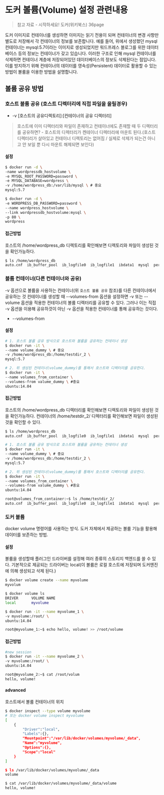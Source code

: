 # 도커 볼륨(Volume) 설정 관련내용
> 참고 자료
    - 시작하세요! 도커(위키북스) 36page

도커 이미지로 컨테이너를 생성하면 이미지는 읽기 전용이 되며 컨테이너의 변경 사항만 별도로 저장해서 각 컨테이너의 정보를 보존합니다. 예를 들어, 위에서 생성했던 mysql컨테이너는 mysql:5.7이라는 이미지로 생성되었지만 워드프레스 블로그를 위한 데이터베이스 등의 정보는 컨테이너가 갖고 있습니다.
이러한 구조로 인해 mysql 컨테이너를 삭제하면 컨테이너 계층에 저장되어있던 데이터베이스의 정보도 삭제된다는 점입니다. 이를 방지하기 위해 컨테이너의 데이터를 영속성(Persistent) 데이터로 활용할 수 있는 방법이 볼륨을 이용한 방법을 설명합니다.

## 볼륨 공유 방법

### 호스트 볼륨 공유 (호스트 디렉터리에 직접 파일을 올릴경우)
- -v [호스트의 공유디렉토리]:[컨테이너의 공유 디렉터리]

> 호스트에 이미 디렉터리와 파일이 존재하고 컨테이너에도 존재할 때 두 디렉터리를 공유하면?
    - 호스트의 디렉터리가 켄테이너 디렉터리에 마운트 된다.(호스트 디렉터리가 살아있고 컨테이너 디렉토리는 없어짐 / 실제로 삭제가 되는건 아니고 안 보일 뿐 다시 마운트 해제되면 보인다)

#### 설정
```sh
$ docker run -d \
-name wordpressdb_hostvolume \
-e MYSQL_ROOT_PASSWORD=password \
-e MYSQL_DATABASE=wordpress \
-v /home/wordpress_db:/var/lib/mysql \ # 중요
mysql:5.7

$ docker run -d \
-e WORDPRESS_DB_PASSWORD=password \
--name wordpress_hostvolume \
--link wordpressdb_hostvolume:mysql \
-p 80 \
wordpress
```

#### 접근방법
호스트의 /home/wordpress_db 디렉토리를 확인해보면 디렉토리와 파일이 생성된 것을 확인가능하다.
```sh
$ ls /home/wordpress_db
auto.cnf  ib_buffer_pool  ib_logfile0  ib_logfile1  ibdata1  mysql  performance_schema ....
```

### 볼륨 컨테이너(다른 컨테이너와 공유)
-v 옵션으로 볼륨을 사용하는 컨테이너(위 `호스트 볼륨 공유` 참조)를 다른 컨테이너에서 공유하는 것
컨테이너를 생성할 때 --volumes-from 옵션을 설정하면 -v 또는 --volume 옵션을 적용한 컨테이너의 볼륨 디렉터리를 공유할 수 있다. 그러나 이는 직접 -v 옵션을 이용해 공유하것이 아닌 -v 옵션을 적용한 컨테이너를 통해 공유하는 것이다.

- --volumes-from

#### 설정
```bash
# 1. 호스트 볼륨 공유 방식으로 호스트와 볼륨을 공유하는 컨테이너 생성
$ docker run -it \
--name volume_dummy \ # 중요
-v /home/wordpress_db:/home/testdir_2 \
mysql:5.7

# 2. 위 생성된 컨테이너(volume_dummy)를 통해서 호스트와 디렉터리를 공유한다.
$ docker run -it \
--name volumes_from_container \
--volumes-from valume_dummy \ #중요
ubuntu:14.04
```

#### 접근방법
호스트의 /home/wordpress_db 디렉터리를 확인해보면 디렉토리와 파일이 생성된 것을 확인가능하다.
컨테이너의 /home/testdir_2/ 디렉터리를 확인해보면 파일이 생성된 것을 확인할 수 있다.
```sh
$ ls /home/wordpress_db
auto.cnf  ib_buffer_pool  ib_logfile0  ib_logfile1  ibdata1  mysql  performance_schema ....

# 1. 호스트 볼륨 공유 방식으로 호스트와 볼륨을 공유하는 컨테이너 생성
$ docker run -it \
--name volume_dummy \ # 중요
-v /home/wordpress_db:/home/testdir_2 \
mysql:5.7

# 2. 위 생성된 컨테이너(volume_dummy)를 통해서 호스트와 디렉터리를 공유한다.
$ docker run -it \
--name volumes_from_container \
--volumes-from valume_dummy \ #중요
ubuntu:14.04

root@volumes_from_container:~$ ls /home/testdir_2/
auto.cnf  ib_buffer_pool  ib_logfile0  ib_logfile1  ibdata1  mysql  performance_schema ....
```

### 도커 볼륨
docker volume 명령어를 사용하는 방식.
도커 자체에서 제공하는 볼륨 기능을 활용해 데이터를 보존하는 방법.

#### 설정
볼륨을 생성할때 플러그인 드라이버를 설정해 여러 종류의 스토리지 백엔드를 쓸 수 있다. 기본적으로 제공되는 드라이버는 local(이 볼륨은 로컬 호스트에 저장되며 도커엔진에 의해 생성되고 삭제 된다.)
```bash
$ docker volume create --name myvolume
myvolum

$ docker volume ls
DRIVER      VOLUME NAME
local       myvolume

$ docker run -it --name myvolume_1 \
-v myvolume:/root/ \
ubuntu:14.04

root@myvolume_1:~$ echo hello, volume! >> /root/volume
```

#### 접근방법
```bash
#new session
$ docker run -it --name myvolume_2 \
-v myvolume:/root/ \
ubuntu:14.04

root@myvolume_2:~$ cat /root/volum
hello, volume!
```

#### advanced
호스트에서 볼륨 컨테이너의 위치
```bash
$ docker inspect --type volume myvolume
# 또는 docker volume inspect myvolume
[
    {
        "Driver":"local",
        "Labels":{},
        "Mountpoint":"/var/lib/docker/volumes/myvolume/_data",
        "Name":"myvolume",
        "Options":{},
        "Scope":"local"
    }
]

$ ls /var/lib/docker/volumes/myvolume/_data
volume

$ cat /var/lib/docker/volumes/myvolume/_data/volume
hello, volume!
```